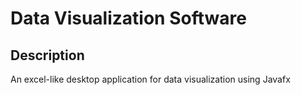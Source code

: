 # Data Visualization Software

## Description

An excel-like desktop application for data visualization using Javafx
